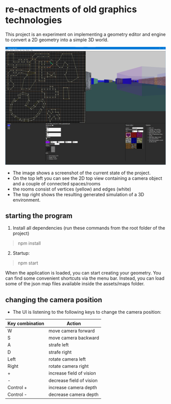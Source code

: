 # re-enactments of old graphics technologies

This project is an experiment on implementing a geometry editor and engine to convert a 2D geometry into a simple 3D world. 

![image showing the current state of the project](images/current-state.png?raw=true "current state")

- The image shows a screenshot of the current state of the project.
- On the top left you can see the 2D top view containing a camera object and a couple of connected spaces/rooms
- the rooms consist of vertices (yellow) and edges (white)
- The top right shows the resulting generated simulation of a 3D environment.

## starting the program

1. Install all dependencies (run these commands from the root folder of the project)
> npm install

2. Startup:
> npm start

When the application is loaded, you can start creating your geometry. You can find some convenient shortcuts via the menu bar.
Instead, you can load some of the json map files available inside the assets/maps folder.

## changing the camera position
- The UI is listening to the following keys to change the camera position:

| Key combination |      Action      |
|-----------------|-------------|
| W               |move camera forward | 
| S               |move camera backward | 
| A               |strafe left | 
| D               |strafe right | 
| Left            |rotate camera left | 
| Right           |rotate camera right | 
| +               |increase field of vision | 
| -               |decrease field of vision | 
| Control +       |increase camera depth | 
| Control -       |decrease camera depth | 


